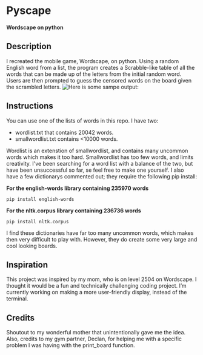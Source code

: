 # Pyscape
**Wordscape on python**

## Description
I recreated the mobile game, Wordscape, on python. Using a random English word from a list, the program creates a Scrabble-like table of all the words that can be made up of the letters from the initial random word. Users are then prompted to guess the censored words on the board given the scrambled letters.
![Here is some sampe output:](/Pyscape/Output.png "Sample Output")
  
## Instructions
You can use one of the lists of words in this repo. I have two: 
  - wordlist.txt that contains 20042 words.
  - smallwordlist.txt contains <10000 words.

Wordlist is an extenstion of smallwordlist, and contains many uncommon words which makes it too hard. Smallwordlist has too few words, and limits creativity. I've been searching for a word list with a balance of the two, but have been unsuccessful so far, se feel free to make one yourself. I also have a few dictionarys commented out; they require the following pip install:
  
  **For the english-words library containing 235970 words**
  ```
  pip install english-words
  ```
  **For the nltk.corpus library containing 236736 words**
  ```
  pip install nltk.corpus
  ```

I find these dictionaries have far too many uncommon words, which makes then very difficult to play with. However, they do create some very large and cool looking boards.

## Inspiration
  This project was inspired by my mom, who is on level 2504 on Wordscape. I thought it would be a fun and technically challenging coding project. I’m currently working on making a more user-friendly display, instead of the terminal.
  
## Credits
  Shoutout to my wonderful mother that unintentionally gave me the idea. Also, credits to my gym partner, Declan, for helping me with a specific problem I was having with the print_board function.

